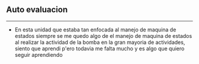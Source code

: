 ## Auto evaluacion
---
- En esta unidad que estaba tan enfocada al manejo de maquina de estados siempre se me quedo algo de el manejo de maquina de estados al realizar la actividad de la bomba en la gran mayoria de actividades, siento que aprendi p'ero todavia me falta mucho y es algo que quiero seguir aprendiendo
